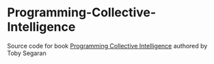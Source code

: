 # Programming-Collective-Intelligence
Source code for book [Programming Collective Intelligence](https://www.amazon.ca/Programming-Collective-Intelligence-Building-Applications/dp/0596529325) authored by Toby Segaran
